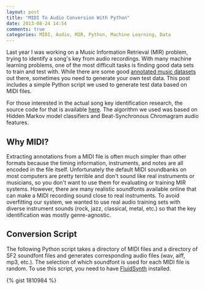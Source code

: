 ```yaml
---
layout: post
title: "MIDI To Audio Conversion With Python"
date: 2013-08-24 14:54
comments: true
categories: MIDI, Audio, MIR, Python, Machine Learning, Data
---
```


Last year I was working on a Music Information Retrieval (MIR) problem, trying to identify a song's key from audio recordings.  With many machine learning problems, one of the most difficult tasks is finding good data sets to train and test with.  While there are some good [annotated music datasets](http://isophonics.net/datasets) out there, sometimes you need to generate your own test data.  This post includes a simple Python script we used to generate test data based on MIDI files.

<!-- more -->

For those interested in the actual song key identification research, the source code for that is available [here](http://github.com/devonbryant/uccs-mir-key).  The algorithm we used was based on Hidden Markov model classifiers and Beat-Synchronous Chromagram audio features.

## Why MIDI?

Extracting annotations from a MIDI file is often much simpler than other formats because the timing information, instruments, and notes are all encoded in the file itself.  Unfortunately the default MIDI soundbanks on most computers are pretty terrible and don't sound like real instruments or musicians, so you don't want to use them for evaluating or training MIR systems.  However, there are many realistic soundfonts available online that can make a MIDI recording sound close to real instruments.  To avoid overfitting our system, we wanted to use real audio training sets with diverse instrument sounds (rock, jazz, classical, metal, etc.) so that the key identification was mostly genre-agnostic.

## Conversion Script

The following Python script takes a directory of MIDI files and a directory of SF2 soundfont files and generates corresponding audio files (wav, aiff, mp3, etc.).  The selection of which soundfont is used for each MIDI file is random.  To use this script, you need to have [FluidSynth](http://sourceforge.net/apps/trac/fluidsynth/) installed.

{% gist 1810984 %}